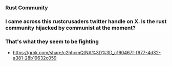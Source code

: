 ### Rust Community

### I came across this rustcrusaders twitter handle on X. Is the rust community hijacked by communist at the moment?
### That's what they seem to be fighting

- https://grok.com/share/c2hhcmQtNA%3D%3D_c160467f-f677-4d32-a381-28b19632c059
